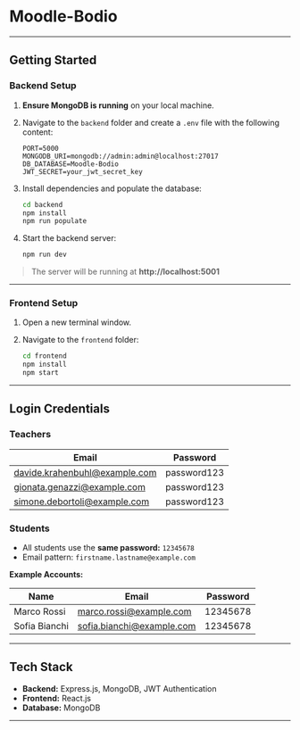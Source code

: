 # Moodle-Bodio

---

## Getting Started

### Backend Setup

1. **Ensure MongoDB is running** on your local machine.
2. Navigate to the `backend` folder and create a `.env` file with the following content:

    ```env
    PORT=5000
    MONGODB_URI=mongodb://admin:admin@localhost:27017
    DB_DATABASE=Moodle-Bodio
    JWT_SECRET=your_jwt_secret_key
    ```

3. Install dependencies and populate the database:

    ```bash
    cd backend
    npm install
    npm run populate
    ```

4. Start the backend server:

    ```bash
    npm run dev
    ```

> The server will be running at **http://localhost:5001**

---

### Frontend Setup

1. Open a new terminal window.
2. Navigate to the `frontend` folder:

    ```bash
    cd frontend
    npm install
    npm start
    ```

---

## Login Credentials

### Teachers

| Email                            | Password     |
|----------------------------------|--------------|
| davide.krahenbuhl@example.com    | password123  |
| gionata.genazzi@example.com      | password123  |
| simone.debortoli@example.com     | password123  |

### Students

- All students use the **same password:** `12345678`
- Email pattern: `firstname.lastname@example.com`

**Example Accounts:**

| Name             | Email                      | Password   |
|------------------|----------------------------|------------|
| Marco Rossi      | marco.rossi@example.com     | 12345678   |
| Sofia Bianchi    | sofia.bianchi@example.com   | 12345678   |

---

## Tech Stack

- **Backend:** Express.js, MongoDB, JWT Authentication
- **Frontend:** React.js
- **Database:** MongoDB

---
